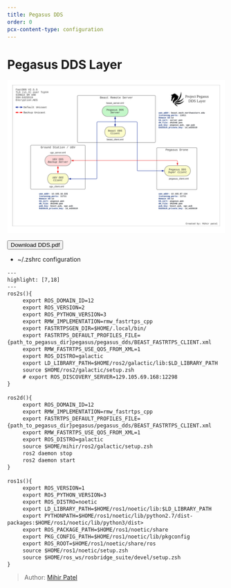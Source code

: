 ```yaml
---
title: Pegasus DDS
order: 0
pcx-content-type: configuration
---
```

# Pegasus DDS Layer

![Pegasus_Schematic](./Pegasus_DDS.png)

<Button type="secondary" href="https://github.com/PegasusDrone/docs/raw/main/src/content/DDS/Pegasus_DDS.pdf">Download DDS.pdf</Button>

- ~/.zshrc configuration

```
---
highlight: [7,18]
---
ros2s(){
     export ROS_DOMAIN_ID=12
     export ROS_VERSION=2
     export ROS_PYTHON_VERSION=3
     export RMW_IMPLEMENTATION=rmw_fastrtps_cpp
     export FASTRTPSGEN_DIR=$HOME/.local/bin/
     export FASTRTPS_DEFAULT_PROFILES_FILE={path_to_pegasus_dir}pegasus/pegasus_dds/BEAST_FASTRTPS_CLIENT.xml
     export RMW_FASTRTPS_USE_QOS_FROM_XML=1
     export ROS_DISTRO=galactic
     export LD_LIBRARY_PATH=$HOME/ros2/galactic/lib:$LD_LIBRARY_PATH
     source $HOME/ros2/galactic/setup.zsh
     # export ROS_DISCOVERY_SERVER=129.105.69.168:12298
}

ros2d(){
     export ROS_DOMAIN_ID=12
     export RMW_IMPLEMENTATION=rmw_fastrtps_cpp
     export FASTRTPS_DEFAULT_PROFILES_FILE={path_to_pegasus_dir}pegasus/pegasus_dds/BEAST_FASTRTPS_CLIENT.xml
     export RMW_FASTRTPS_USE_QOS_FROM_XML=1
     export ROS_DISTRO=galactic
     source $HOME/mihir/ros2/galactic/setup.zsh
     ros2 daemon stop
     ros2 daemon start
}

ros1s(){
     export ROS_VERSION=1
     export ROS_PYTHON_VERSION=3
     export ROS_DISTRO=noetic
     export LD_LIBRARY_PATH=$HOME/ros1/noetic/lib:$LD_LIBRARY_PATH
     export PYTHONPATH=$HOME/ros1/noetic/lib/python2.7/dist-packages:$HOME/ros1/noetic/lib/python3/dist>
     export ROS_PACKAGE_PATH=$HOME/ros1/noetic/share
     export PKG_CONFIG_PATH=$HOME/ros1/noetic/lib/pkgconfig
     export ROS_ROOT=$HOME/ros1/noetic/share/ros
     source $HOME/ros1/noetic/setup.zsh
     source $HOME/ros_ws/rosbridge_suite/devel/setup.zsh
}

```

> Author: [Mihir Patel](https://github.com/mihyr)